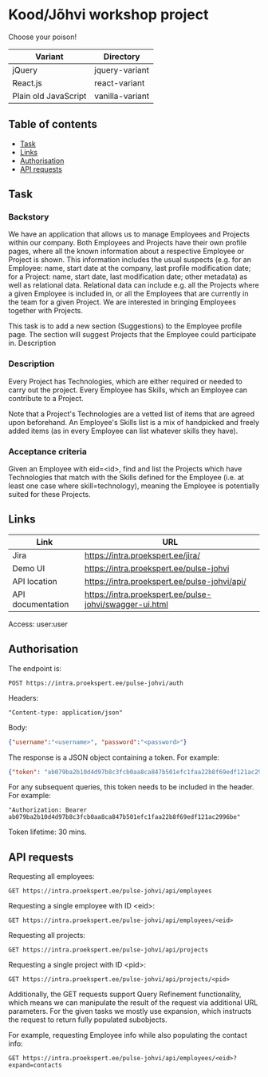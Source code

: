 # Kood/Jõhvi workshop project

Choose your poison!

| Variant | Directory |
| ------- | --------- |
| jQuery | jquery-variant |
| React.js | react-variant |
| Plain old JavaScript | vanilla-variant |

## Table of contents

- [Task](#task)
- [Links](#links)
- [Authorisation](#authorisation)
- [API requests](#api-requests)

## Task

### Backstory

We have an application that allows us to manage Employees and Projects within our company. Both Employees and Projects have their own profile pages, where all the known information about a respective Employee or Project is shown. This information includes the usual suspects (e.g. for an Employee: name, start date at the company, last profile modification date; for a Project: name, start date, last modification date; other metadata) as well as relational data. Relational data can include e.g. all the Projects where a given Employee is included in, or all the Employees that are currently in the team for a given Project. We are interested in bringing Employees together with Projects.

This task is to add a new section (Suggestions) to the Employee profile page. The section will suggest Projects that the Employee could participate in.
Description

### Description

Every Project has Technologies, which are either required or needed to carry out the project. Every Employee has Skills, which an Employee can contribute to a Project.

Note that a Project's Technologies are a vetted list of items that are agreed upon beforehand. An Employee's Skills list is a mix of handpicked and freely added items (as in every Employee can list whatever skills they have).

### Acceptance criteria

Given an Employee with eid=\<id\>, find and list the Projects which have Technologies that match with the Skills defined for the Employee (i.e. at least one case where skill=technology), meaning the Employee is potentially suited for these Projects.

## Links

| Link | URL |
| ---- | --- |
| Jira | https://intra.proekspert.ee/jira/ |
| Demo UI | https://intra.proekspert.ee/pulse-johvi |
| API location | https://intra.proekspert.ee/pulse-johvi/api/ |
| API documentation | https://intra.proekspert.ee/pulse-johvi/swagger-ui.html |

Access: user:user

## Authorisation

The endpoint is:
```
POST https://intra.proekspert.ee/pulse-johvi/auth
```

Headers:
```http
"Content-type: application/json"
```

Body:
```json
{"username":"<username>", "password":"<password>"}
```

The response is a JSON object containing a token. For example:
```json
{"token": "ab079ba2b10d4d97b8c3fcb0aa8ca847b501efc1faa22b8f69edf121ac2996be"}
```

For any subsequent queries, this token needs to be included in the header. For example:
```http
"Authorization: Bearer ab079ba2b10d4d97b8c3fcb0aa8ca847b501efc1faa22b8f69edf121ac2996be"
```

Token lifetime: 30 mins.

## API requests

Requesting all employees:
```
GET https://intra.proekspert.ee/pulse-johvi/api/employees
```

Requesting a single employee with ID \<eid\>:
```
GET https://intra.proekspert.ee/pulse-johvi/api/employees/<eid>
```

Requesting all projects:
```
GET https://intra.proekspert.ee/pulse-johvi/api/projects
```

Requesting a single project with ID \<pid\>:
```
GET https://intra.proekspert.ee/pulse-johvi/api/projects/<pid>
```

Additionally, the GET requests support Query Refinement functionality, which means we can manipulate the result of the request via additional URL parameters. For the given tasks we mostly use expansion, which instructs the request to return fully populated subobjects.

For example, requesting Employee info while also populating the contact info:
```
GET https://intra.proekspert.ee/pulse-johvi/api/employees/<eid>?expand=contacts
```
